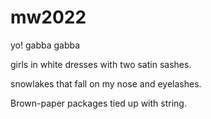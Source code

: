 # mw2022

yo! gabba gabba

girls in white dresses with two satin sashes.

snowlakes that fall on my nose and eyelashes.

Brown-paper packages tied up with string.
